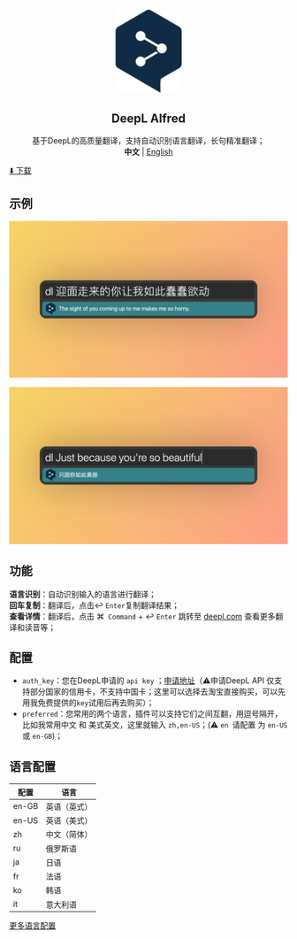 <p align="center">
    <div align="center"><img src="https://github.com/daylenjeez/deepl-alfred/blob/main/img/deepl-logo.svg" width=120  /></div>
    <h2 align="center">DeepL Alfred</h2>
    <div align="center">基于DeepL的高质量翻译，支持自动识别语言翻译，长句精准翻译；</div>
    <div align="center"><strong>中文</strong> | <a href="README.en.md">English</a></div>
</p>

[⬇️ 下载](https://github.com/daylenjeez/deepl-alfred/blob/main/deepL.alfredworkflow)

## 示例

![中翻英](https://github.com/daylenjeez/deepl-alfred/blob/main/img/zh-en.png)

![英翻中](https://github.com/daylenjeez/deepl-alfred/blob/main/img/en-zh.png)

## 功能
**语言识别**：自动识别输入的语言进行翻译；                   
**回车复制**：翻译后，点击↩︎ ``Enter``复制翻译结果；                     
**查看详情**：翻译后，点击 ⌘`` Command`` + ↩︎ ``Enter`` 跳转至 [deepl.com](https://deepl.com) 查看更多翻译和读音等；

## 配置
- ``auth_key``：您在DeepL申请的 ``api key`` ；[申请地址](https://www.deepl.com/zh/account/summary/generate-new-api-key)（⚠️申请DeepL API 仅支持部分国家的信用卡，不支持中国卡；这里可以选择去淘宝直接购买，可以先用我免费提供的``key``试用后再去购买）；
- ``preferred``：您常用的两个语言，插件可以支持它们之间互翻，用逗号隔开，比如我常用中文 和 美式英文，这里就输入 ``zh,en-US``；(⚠️ ``en ``请配置 为 ``en-US`` 或 ``en-GB``)；


## 语言配置
|  配置   | 语言 | 
|  ----  | ----  |
| en-GB  | 英语（英式） |
| en-US  | 英语（美式） |
| zh | 中文（简体） |
| ru | 俄罗斯语 |
| ja | 日语 |
| fr | 法语 |
| ko | 韩语 |
| it | 意大利语 |

[更多语言配置](https://www.deepl.com/zh/docs-api/translate-text/translate-text)




